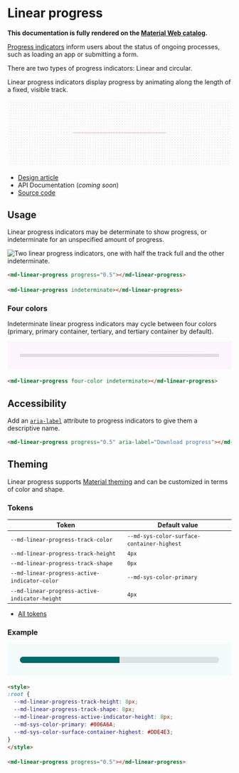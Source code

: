<!-- catalog-only-start --><!-- ---
name: Linear Progress
dirname: linearprogress
ssrOnly: true
-----><!-- catalog-only-end -->

<catalog-component-header>
<catalog-component-header-title slot="title">

# Linear progress

<!--*
# Document freshness: For more information, see go/fresh-source.
freshness: { owner: 'lizmitchell' reviewed: '2023-05-02' }
tag: 'docType:reference'
*-->

<!-- github-only-start -->

<!-- go/md-linear-progress -->

<!-- [TOC] -->

**This documentation is fully rendered on the
[Material Web catalog](https://material-components.github.io/material-web/components/linearprogress/)<!-- {.external} -->.**

<!-- github-only-end -->

[Progress indicators](https://m3.material.io/components/progress-indicators)<!-- {.external} -->
inform users about the status of ongoing processes, such as loading an app or
submitting a form.

There are two types of progress indicators: Linear and circular.

Linear progress indicators display progress by animating along the length of a
fixed, visible track.

</catalog-component-header-title>

<img
    src="images/linearprogress/hero.webp"
    alt="A linear progress animating in the indeterimate state."
    title="Linear progress can be used to show loading progress.">

</catalog-component-header>

*   [Design article](https://m3.material.io/components/progress-indicators)
    <!-- {.external} -->
*   API Documentation (*coming soon*)
*   [Source code](https://github.com/material-components/material-web/tree/main/linearprogress)
    <!-- {.external} -->

<!-- catalog-only-start -->

<!--

## Interactive Demo

{% playgroundexample dirname=dirname, previewHeight=450 %}

-->

<!-- catalog-only-end -->

## Usage

Linear progress indicators may be determinate to show progress, or indeterminate
for an unspecified amount of progress.

<!-- github-only-start -->

![Two linear progress indicators, one with half the track full and the other
indeterminate.](images/linearprogress/usage.gif "Determinate and indeterminate linear progress indicators.")

<!-- github-only-end -->
<!-- catalog-only-start -->

<!--

<div class="figure-wrapper">
  <figure
      style="min-width:300px;flex-direction:column;justify-content:center;gap:16px;"
      title="Determinate and indeterminate linear progress indicators."
      aria-label="Two linear progress indicators, one with half the track and the other indeterminate.">
    <md-linear-progress style="width:100%;" progress="0.5"></md-linear-progress>
    <md-linear-progress style="width:100%;" indeterminate></md-linear-progress>
  </figure>
</div>

-->

<!-- catalog-only-end -->

```html
<md-linear-progress progress="0.5"></md-linear-progress>

<md-linear-progress indeterminate></md-linear-progress>
```

### Four colors

Indeterminate linear progress indicators may cycle between four colors (primary,
primary container, tertiary, and tertiary container by default).

<!-- github-only-start -->

![An indeterminate linear progress indicator that cycles between four colors.](images/linearprogress/usage-four-color.gif "A four-color indeterminate linear progress indicator")

<!-- github-only-end -->
<!-- catalog-only-start -->

<!--

<div class="figure-wrapper">
  <figure
      style="min-width:300px;"
      title="A four-color indeterminate linear progress indicator"
      aria-label="An indeterminate linear progress indicator that cycles between four colors.">
    <md-linear-progress style="flex-grow:1" four-color indeterminate>
    </md-linear-progress>
  </figure>
</div>

-->

<!-- catalog-only-end -->

```html
<md-linear-progress four-color indeterminate></md-linear-progress>
```

## Accessibility

Add an
[`aria-label`](https://developer.mozilla.org/en-US/docs/Web/Accessibility/ARIA/Attributes/aria-label)<!-- {.external} -->
attribute to progress indicators to give them a descriptive name.

```html
<md-linear-progress progress="0.5" aria-label="Download progress"></md-linear-progress>
```

## Theming

Linear progress supports [Material theming](../theming.md) and can be customized
in terms of color and shape.

### Tokens

Token                                          | Default value
---------------------------------------------- | -------------
`--md-linear-progress-track-color`             | `--md-sys-color-surface-container-highest`
`--md-linear-progress-track-height`            | `4px`
`--md-linear-progress-track-shape`             | `0px`
`--md-linear-progress-active-indicator-color`  | `--md-sys-color-primary`
`--md-linear-progress-active-indicator-height` | `4px`

*   [All tokens](https://github.com/material-components/material-web/blob/main/tokens/_md-comp-linear-progress-indicator.scss)
    <!-- {.external} -->

### Example

<!-- github-only-start -->

![Image of a linear progress indicator with a different theme applied](images/linearprogress/theming.png "Linear progress theming example.")

<!-- github-only-end -->
<!-- catalog-only-start -->

<!--

<div class="figure-wrapper">
  <figure
      style="min-width:300px;"
      class="styled-example"
      aria-label="Image of a linear progress indicator with a different theme applied"
      title="Linear progress theming example.">
  <style>
    .styled-example {
      background-color: white;
      --md-linear-progress-track-height: 8px;
      --md-linear-progress-track-shape: 8px;
      --md-linear-progress-active-indicator-height: 8px;
      --md-sys-color-primary: #006A6A;
      --md-sys-color-surface-container-highest: #DDE4E3;
    }
    .styled-example md-linear-progress {
      flex-grow: 1;
    }
  </style>
  <md-linear-progress progress="0.5"></md-linear-progress>
  </figure>
</div>

-->

<!-- catalog-only-end -->

```html
<style>
:root {
  --md-linear-progress-track-height: 8px;
  --md-linear-progress-track-shape: 8px;
  --md-linear-progress-active-indicator-height: 8px;
  --md-sys-color-primary: #006A6A;
  --md-sys-color-surface-container-highest: #DDE4E3;
}
</style>

<md-linear-progress progress="0.5"></md-linear-progress>
```
